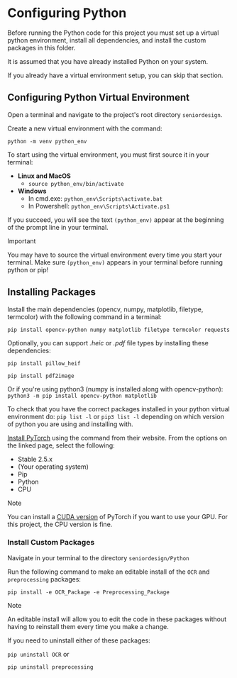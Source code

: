 # Configuring Python

Before running the Python code for this project
you must set up a virtual python environment,
install all dependencies, and install the custom
packages in this folder.

It is assumed that you have already installed Python
on your system.

If you already have a virtual environment setup,
you can skip that section.

## Configuring Python Virtual Environment

Open a terminal and navigate to the project's root directory `seniordesign`.

Create a new virtual environment with the command:

`python -m venv python_env`

To start using the virtual environment,
you must first source it in your terminal:

- **Linux and MacOS**
    - `source python_env/bin/activate`
- **Windows**
    - In cmd.exe: `python_env\Scripts\activate.bat`
    - In Powershell: `python_env\Scripts\Activate.ps1`

If you succeed, you will see the text `(python_env)` appear at the beginning
of the prompt line in your terminal.

> [!IMPORTANT]
> You may have to source the virtual environment every time you
> start your terminal. Make sure `(python_env)` appears in your terminal
> before running python or pip!

## Installing Packages

Install the main dependencies (opencv, numpy, matplotlib, filetype, termcolor)
with the following command in a terminal:

`pip install opencv-python numpy matplotlib filetype termcolor requests`

Optionally, you can support *.heic* or *.pdf* file types by installing
these dependencies:

`pip install pillow_heif`

`pip install pdf2image`

Or if you're using python3 (numpy is installed along with opencv-python):
`python3 -m pip install opencv-python matplotlib`

To check that you have the correct packages installed in your python virtual environment do:
`pip list -l` or `pip3 list -l` depending on which version of python you are using and installing with.

[Install PyTorch](https://pytorch.org/get-started/locally/) using the
command from their website. From the options on the linked page,
select the following:
- Stable 2.5.x
- (Your operating system)
- Pip
- Python
- CPU

> [!NOTE]
> You can install a [CUDA version](https://en.wikipedia.org/wiki/CUDA#GPUs_supported)
> of PyTorch if you want to use your GPU. For this project,
> the CPU version is fine.

### Install Custom Packages

Navigate in your terminal to the directory `seniordesign/Python`

Run the following command to make an editable install of the `OCR` and `preprocessing`
packages:

`pip install -e OCR_Package -e Preprocessing_Package`

> [!NOTE]
> An editable install will allow you to edit the code in these packages without
> having to reinstall them every time you make a change.

If you need to uninstall either of these packages:

`pip uninstall OCR` or

`pip uninstall preprocessing`
